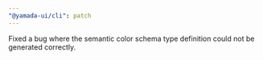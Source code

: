```yaml
---
"@yamada-ui/cli": patch
---
```


Fixed a bug where the semantic color schema type definition could not be generated correctly.
